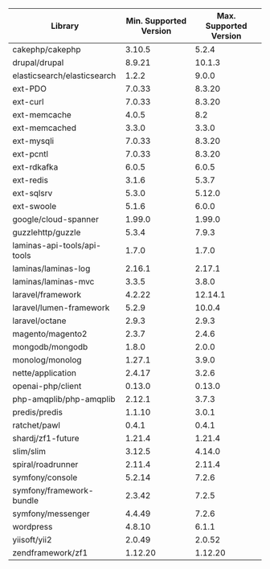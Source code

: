 | Library                     | Min. Supported Version | Max. Supported Version |
|-----------------------------|------------------------|------------------------|
| cakephp/cakephp             | 3.10.5                 | 5.2.4                  |
| drupal/drupal               | 8.9.21                 | 10.1.3                 |
| elasticsearch/elasticsearch | 1.2.2                  | 9.0.0                  |
| ext-PDO                     | 7.0.33                 | 8.3.20                 |
| ext-curl                    | 7.0.33                 | 8.3.20                 |
| ext-memcache                | 4.0.5                  | 8.2                    |
| ext-memcached               | 3.3.0                  | 3.3.0                  |
| ext-mysqli                  | 7.0.33                 | 8.3.20                 |
| ext-pcntl                   | 7.0.33                 | 8.3.20                 |
| ext-rdkafka                 | 6.0.5                  | 6.0.5                  |
| ext-redis                   | 3.1.6                  | 5.3.7                  |
| ext-sqlsrv                  | 5.3.0                  | 5.12.0                 |
| ext-swoole                  | 5.1.6                  | 6.0.0                  |
| google/cloud-spanner        | 1.99.0                 | 1.99.0                 |
| guzzlehttp/guzzle           | 5.3.4                  | 7.9.3                  |
| laminas-api-tools/api-tools | 1.7.0                  | 1.7.0                  |
| laminas/laminas-log         | 2.16.1                 | 2.17.1                 |
| laminas/laminas-mvc         | 3.3.5                  | 3.8.0                  |
| laravel/framework           | 4.2.22                 | 12.14.1                |
| laravel/lumen-framework     | 5.2.9                  | 10.0.4                 |
| laravel/octane              | 2.9.3                  | 2.9.3                  |
| magento/magento2            | 2.3.7                  | 2.4.6                  |
| mongodb/mongodb             | 1.8.0                  | 2.0.0                  |
| monolog/monolog             | 1.27.1                 | 3.9.0                  |
| nette/application           | 2.4.17                 | 3.2.6                  |
| openai-php/client           | 0.13.0                 | 0.13.0                 |
| php-amqplib/php-amqplib     | 2.12.1                 | 3.7.3                  |
| predis/predis               | 1.1.10                 | 3.0.1                  |
| ratchet/pawl                | 0.4.1                  | 0.4.1                  |
| shardj/zf1-future           | 1.21.4                 | 1.21.4                 |
| slim/slim                   | 3.12.5                 | 4.14.0                 |
| spiral/roadrunner           | 2.11.4                 | 2.11.4                 |
| symfony/console             | 5.2.14                 | 7.2.6                  |
| symfony/framework-bundle    | 2.3.42                 | 7.2.5                  |
| symfony/messenger           | 4.4.49                 | 7.2.6                  |
| wordpress                   | 4.8.10                 | 6.1.1                  |
| yiisoft/yii2                | 2.0.49                 | 2.0.52                 |
| zendframework/zf1           | 1.12.20                | 1.12.20                |
